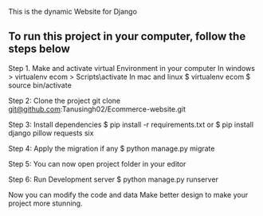 This is the dynamic Website for Django

To run this project in your computer, follow the steps below
-------------------------------------------------------------
Step 1. Make and activate virtual Environment in your computer
    In windows
    > virtualenv ecom
    > Scripts\activate
    In mac and linux
    $ virtualenv ecom
    $ source bin/activate

Step 2: Clone the project
        git clone git@github.com:Tanusingh02/Ecommerce-website.git 
        
Step 3: Install dependencies 
    $ pip install -r requirements.txt
    or 
    $ pip install django pillow requests six

Step 4: Apply the migration if any
    $ python manage.py migrate

Step 5: You can now open project folder in your editor

Step 6: Run Development server
    $ python manage.py runserver

Now you can modify the code and data
Make better design to make your project more stunning. 
